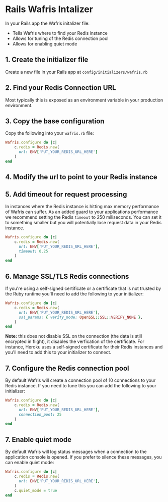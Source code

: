 # Rails Wafris Intalizer

In your Rails app the Wafris initalizer file:

- Tells Wafris where to find your Redis instance
- Allows for tuning of the Redis connection pool
- Allows for enabling quiet mode

## 1. Create the initializer file

Create a new file in your Rails app at `config/initializers/wafris.rb`

## 2. Find your Redis Connection URL

Most typically this is exposed as an environment variable in your production environment.

## 3. Copy the base configuration

Copy the following into your `wafris.rb` file:

```ruby
Wafris.configure do |c|
    c.redis = Redis.new(
      url: ENV['PUT_YOUR_REDIS_URL_HERE']
    )
end
```

## 4. Modify the url to point to your Redis instance

## 5. Add timeout for request processing

In instances where the Redis instance is hitting max memory performance of Wafris can suffer. As an added guard to your applications performance we recommend setting the Redis `timeout` to 250 miliseconds. You can set it to something smaller but you will potentially lose request data in your Redis instance.
```ruby
Wafris.configure do |c|
    c.redis = Redis.new(
      url: ENV['PUT_YOUR_REDIS_URL_HERE'],
      timeout: 0.25
    )
end
```

## 6. Manage SSL/TLS Redis connections

If you're using a self-signed certificate or a certificate that is not trusted by the Ruby runtime you'll need to add the following to your initializer:

```ruby
Wafris.configure do |c|
    c.redis = Redis.new(
      url: ENV['PUT_YOUR_REDIS_URL_HERE'],
      ssl_params: { verify_mode: OpenSSL::SSL::VERIFY_NONE },
    )
end
```

**Note:** this does not disable SSL on the connection (the data is still encrypted in flight), it disables the verfication of the certificate. For instance, Heroku uses a self-signed certificate for their Redis instances and you'll need to add this to your initializer to connect.

## 7. Configure the Redis connection pool

By default Wafris will create a connection pool of 10 connections to your Redis instance. If you need to tune this you can add the following to your initializer:

```ruby
Wafris.configure do |c|
    c.redis = Redis.new(
      url: ENV['PUT_YOUR_REDIS_URL_HERE'],
      connection_pool: 25
    )
end
```

## 7. Enable quiet mode

By default Wafris will log status messages when a connection to the application console is opened. If you prefer to silence these messages, you can enable quiet mode:

```ruby
Wafris.configure do |c|
    c.redis = Redis.new(
      url: ENV['PUT_YOUR_REDIS_URL_HERE'],
    )
    c.quiet_mode = true
end
```

